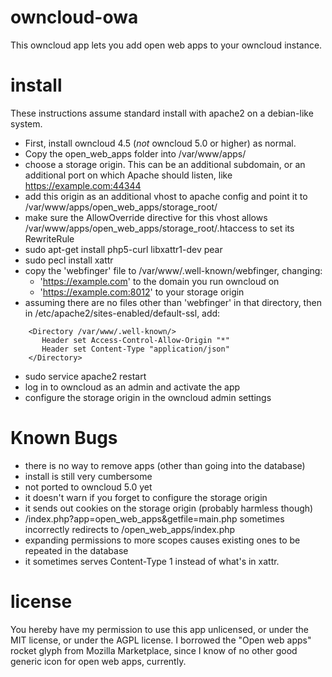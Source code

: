 # owncloud-owa

This owncloud app lets you add open web apps to your owncloud instance.

# install

These instructions assume standard install with apache2 on a debian-like system.

* First, install owncloud 4.5 (*not* owncloud 5.0 or higher) as normal. 
* Copy the open\_web\_apps folder into /var/www/apps/
* choose a storage origin. This can be an additional subdomain, or an additional port on which Apache should listen, like https://example.com:44344
* add this origin as an additional vhost to apache config and point it to /var/www/apps/open\_web\_apps/storage\_root/
* make sure the AllowOverride directive for this vhost allows /var/www/apps/open\_web\_apps/storage\_root/.htaccess to set its RewriteRule
* sudo apt-get install php5-curl libxattr1-dev pear
* sudo pecl install xattr
* copy the 'webfinger' file to /var/www/.well-known/webfinger, changing:
  * 'https://example.com' to the domain you run owncloud on
  * 'https://example.com:8012' to your storage origin
* assuming there are no files other than 'webfinger' in that directory, then in /etc/apache2/sites-enabled/default-ssl, add:

````
    <Directory /var/www/.well-known/>
       Header set Access-Control-Allow-Origin "*"
       Header set Content-Type "application/json"
    </Directory>
````
* sudo service apache2 restart
* log in to owncloud as an admin and activate the app
* configure the storage origin in the owncloud admin settings

# Known Bugs

* there is no way to remove apps (other than going into the database)
* install is still very cumbersome
* not ported to owncloud 5.0 yet
* it doesn't warn if you forget to configure the storage origin
* it sends out cookies on the storage origin (probably harmless though)
* /index.php?app=open\_web\_apps&getfile=main.php sometimes incorrectly redirects to /open\_web\_apps/index.php
* expanding permissions to more scopes causes existing ones to be repeated in the database
* it sometimes serves Content-Type 1 instead of what's in xattr.

# license

You hereby have my permission to use this app unlicensed, or under the MIT license, or under the AGPL license. I borrowed the "Open web apps"
rocket glyph from Mozilla Marketplace, since I know of no other good generic icon for open web apps, currently.
